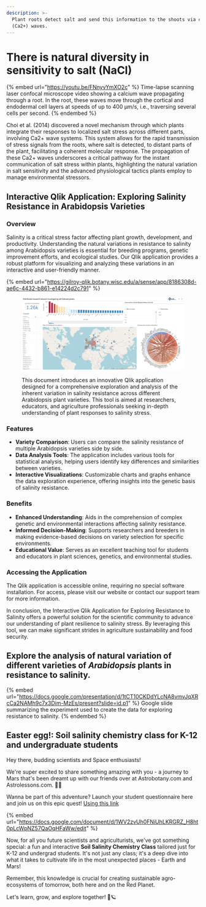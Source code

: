 ```yaml
---
description: >-
  Plant roots detect salt and send this information to the shoots via calcium
  (Ca2+) waves.
---
```


# There is natural diversity in sensitivity to salt (NaCl)

{% embed url="https://youtu.be/FNnyvYmXO2c" %}
Time-lapse scanning laser confocal microscope video showing a calcium wave propagating through a root. In the root, these waves move through the cortical and endodermal cell layers at speeds of up to 400 µm/s, i.e., traversing several cells per second.
{% endembed %}



Choi et al. (2014) discovered a novel mechanism through which plants integrate their responses to localized salt stress across different parts, involving Ca2+ wave systems. This system allows for the rapid transmission of stress signals from the roots, where salt is detected, to distant parts of the plant, facilitating a coherent molecular response. The propagation of these Ca2+ waves underscores a critical pathway for the instant communication of salt stress within plants, highlighting the natural variation in salt sensitivity and the advanced physiological tactics plants employ to manage environmental stressors.



## Interactive Qlik Application: Exploring Salinity Resistance in Arabidopsis Varieties

### Overview

Salinity is a critical stress factor affecting plant growth, development, and productivity. Understanding the natural variations in resistance to salinity among Arabidopsis varieties is essential for breeding programs, genetic improvement efforts, and ecological studies. Our Qlik application provides a robust platform for visualizing and analyzing these variations in an interactive and user-friendly manner.

{% embed url="https://gilroy-qlik.botany.wisc.edu/a/sense/app/8186308d-ae6c-4432-b861-e14224d2c791" %}

<figure><img src="../.gitbook/assets/image (14) (1).png" alt=""><figcaption><p>This document introduces an innovative Qlik application designed for a comprehensive exploration and analysis of the inherent variation in salinity resistance across different Arabidopsis plant varieties. This tool is aimed at researchers, educators, and agriculture professionals seeking in-depth understanding of plant responses to salinity stress.</p></figcaption></figure>

### Features

* **Variety Comparison**: Users can compare the salinity resistance of multiple Arabidopsis varieties side by side.
* **Data Analysis Tools**: The application includes various tools for statistical analysis, helping users identify key differences and similarities between varieties.
* **Interactive Visualizations**: Customizable charts and graphs enhance the data exploration experience, offering insights into the genetic basis of salinity resistance.



### Benefits

* **Enhanced Understanding**: Aids in the comprehension of complex genetic and environmental interactions affecting salinity resistance.
* **Informed Decision-Making**: Supports researchers and breeders in making evidence-based decisions on variety selection for specific environments.
* **Educational Value**: Serves as an excellent teaching tool for students and educators in plant sciences, genetics, and environmental studies.

### Accessing the Application

The Qlik application is accessible online, requiring no special software installation. For access, please visit our website or contact our support team for more information.

In conclusion, the Interactive Qlik Application for Exploring Resistance to Salinity offers a powerful solution for the scientific community to advance our understanding of plant resilience to salinity stress. By leveraging this tool, we can make significant strides in agriculture sustainability and food security.



## Explore the analysis of natural variation of different varieties of _Arabidopsis_ plants in resistance to salinity. <a href="#h.b8tv80yct8vu_l" id="h.b8tv80yct8vu_l"></a>

{% embed url="https://docs.google.com/presentation/d/1tCT10CKDdYLcNA8vmvJqXRcCa2NAMh9c7x3Dim-MzEs/present?slide=id.p1" %}
Google slide summarizing the experiment used to create the data for exploring resistance to salinity.
{% endembed %}

## Easter egg!: Soil salinity chemistry class for K-12 and undergraduate students <a href="#h.f3uaja2xugep_l" id="h.f3uaja2xugep_l"></a>

Hey there, budding scientists and Space enthusiasts!

We're super excited to share something amazing with you - a journey to Mars that's been dreamt up with our friends over at Astrobotany.com and Astrolessons.com. 🚀🌿

Wanna be part of this adventure? Launch your student questionnaire here and join us on this epic quest! [Using this link](https://docs.google.com/document/d/1WV2zvUh0FNiUhLKRGRZ\_H8ht0pLcWpNZ57QaOqHFaWw/edit)

{% embed url="https://docs.google.com/document/d/1WV2zvUh0FNiUhLKRGRZ_H8ht0pLcWpNZ57QaOqHFaWw/edit" %}

Now, for all you future scientists and agriculturists, we've got something special: a fun and interactive **Soil Salinity Chemistry Class** tailored just for K-12 and undergrad students. It's not just any class; it's a deep dive into what it takes to cultivate life in the most unexpected places - Earth and Mars!

Remember, this knowledge is crucial for creating sustainable agro-ecosystems of tomorrow, both here and on the Red Planet.

Let's learn, grow, and explore together! 🌱🪐

<figure><img src="https://lh3.googleusercontent.com/proxy/SFP3tSM9750tWvh3JaAeZRP3LY9wECYQVMWh4UQwO1BfErajJqVAY41ssgIWEnEN4SmLKHJF8r6W0DJE5Iabsmau-oSmT4Y2elnlKUIywW0m1vqwJDJZtjTPFn4D-AiTn0vxxYTJdaJpecTvUTh2qjgn61y8tknjcdmERxye4yoJ_5q9FpKWuY-AI3LIWnVEo7CnuEaN3A" alt=""><figcaption></figcaption></figure>

#### &#x20; <a href="#h.s_quqa2v_w3ldf_l" id="h.s_quqa2v_w3ldf_l"></a>
